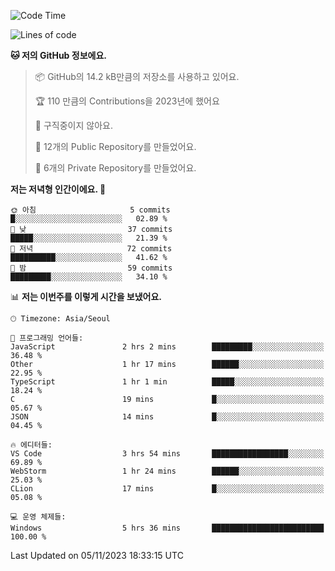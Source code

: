   <!--START_SECTION:waka-->
![Code Time](http://img.shields.io/badge/Code%20Time-252%20hrs%209%20mins-blue)

![Lines of code](https://img.shields.io/badge/%EC%A0%80%EB%8A%94%20%EC%97%AC%ED%83%9C%EA%B9%8C%EC%A7%80%20-201.1%20thousand%20%EC%A4%84%EC%9D%98%20%EC%BD%94%EB%93%9C%EB%A5%BC%20%EC%9E%91%EC%84%B1%ED%96%88%EC%96%B4%EC%9A%94.-blue)

**🐱 저의 GitHub 정보에요.** 

> 📦 GitHub의 14.2 kB만큼의 저장소를 사용하고 있어요. 
 > 
> 🏆 110 만큼의 Contributions을 2023년에 했어요
 > 
> 🚫 구직중이지 않아요.
 > 
> 📜 12개의 Public Repository를 만들었어요. 
 > 
> 🔑 6개의 Private Repository를 만들었어요. 
 > 
**저는 저녁형 인간이에요. 🦉** 

```text
🌞 아침                     5 commits           █░░░░░░░░░░░░░░░░░░░░░░░░   02.89 % 
🌆 낮　                     37 commits          █████░░░░░░░░░░░░░░░░░░░░   21.39 % 
🌃 저녁                     72 commits          ██████████░░░░░░░░░░░░░░░   41.62 % 
🌙 밤　                     59 commits          █████████░░░░░░░░░░░░░░░░   34.10 % 
```


📊 **저는 이번주를 이렇게 시간을 보냈어요.** 

```text
🕑︎ Timezone: Asia/Seoul

💬 프로그래밍 언어들: 
JavaScript               2 hrs 2 mins        █████████░░░░░░░░░░░░░░░░   36.48 % 
Other                    1 hr 17 mins        ██████░░░░░░░░░░░░░░░░░░░   22.95 % 
TypeScript               1 hr 1 min          █████░░░░░░░░░░░░░░░░░░░░   18.24 % 
C                        19 mins             █░░░░░░░░░░░░░░░░░░░░░░░░   05.67 % 
JSON                     14 mins             █░░░░░░░░░░░░░░░░░░░░░░░░   04.45 % 

🔥 에디터들: 
VS Code                  3 hrs 54 mins       █████████████████░░░░░░░░   69.89 % 
WebStorm                 1 hr 24 mins        ██████░░░░░░░░░░░░░░░░░░░   25.03 % 
CLion                    17 mins             █░░░░░░░░░░░░░░░░░░░░░░░░   05.08 % 

💻 운영 체제들: 
Windows                  5 hrs 36 mins       █████████████████████████   100.00 % 
```


 Last Updated on 05/11/2023 18:33:15 UTC
<!--END_SECTION:waka-->
